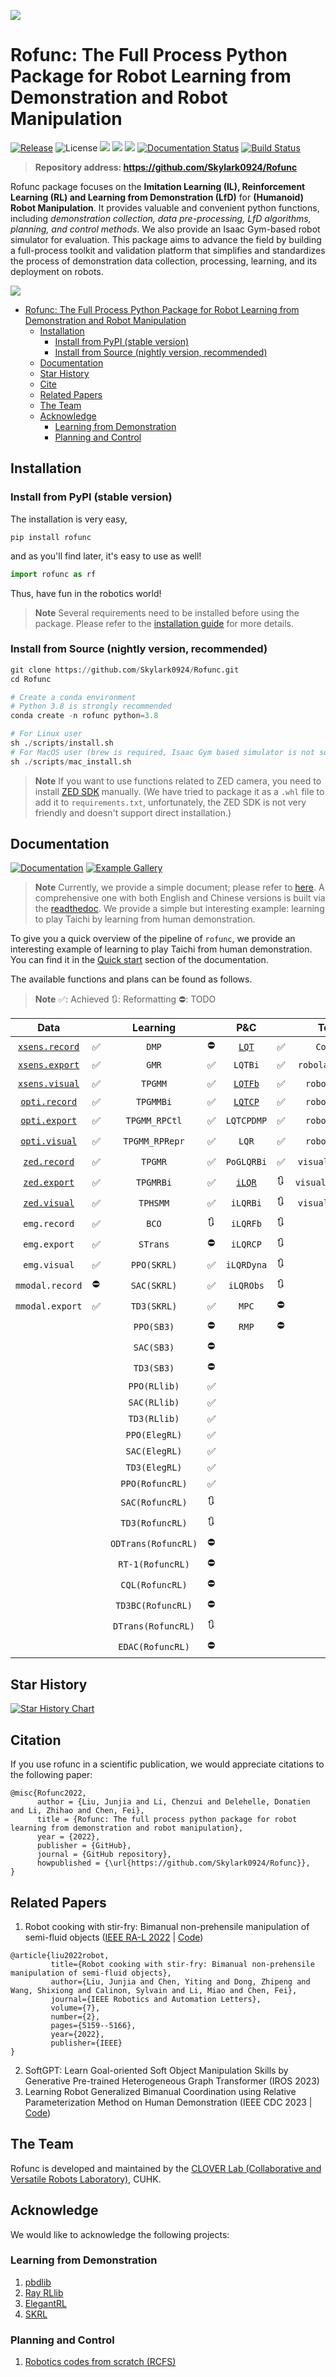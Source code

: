 ![](doc/img/logo7.png)

# Rofunc: The Full Process Python Package for Robot Learning from Demonstration and Robot Manipulation

[![Release](https://img.shields.io/github/v/release/Skylark0924/Rofunc)](https://pypi.org/project/rofunc/)
![License](https://img.shields.io/github/license/Skylark0924/Rofunc?color=blue)
![](https://img.shields.io/github/downloads/skylark0924/Rofunc/total)
[![](https://img.shields.io/github/issues-closed-raw/Skylark0924/Rofunc?color=brightgreen)](https://github.com/Skylark0924/Rofunc/issues?q=is%3Aissue+is%3Aclosed)
[![](https://img.shields.io/github/issues-raw/Skylark0924/Rofunc?color=orange)](https://github.com/Skylark0924/Rofunc/issues?q=is%3Aopen+is%3Aissue)
[![Documentation Status](https://readthedocs.org/projects/rofunc/badge/?version=latest)](https://rofunc.readthedocs.io/en/latest/?badge=latest)
[![Build Status](https://img.shields.io/endpoint.svg?url=https%3A%2F%2Factions-badge.atrox.dev%2FSkylark0924%2FRofunc%2Fbadge%3Fref%3Dmain&style=flat)](https://actions-badge.atrox.dev/Skylark0924/Rofunc/goto?ref=main)

> **Repository address: https://github.com/Skylark0924/Rofunc**

Rofunc package focuses on the **Imitation Learning (IL), Reinforcement Learning (RL) and Learning from Demonstration (LfD)** for 
**(Humanoid) Robot Manipulation**. It provides valuable and convenient python functions, including _demonstration collection, data
pre-processing, LfD algorithms, planning, and control methods_. We also provide an Isaac Gym-based robot simulator for
evaluation. This package aims to advance the field by building a full-process toolkit and validation platform that
simplifies and standardizes the process of demonstration data collection, processing, learning, and its deployment on
robots.

![](doc/img/pipeline.png)

- [Rofunc: The Full Process Python Package for Robot Learning from Demonstration and Robot Manipulation](#rofunc-the-full-process-python-package-for-robot-learning-from-demonstration-and-robot-manipulation)
  - [Installation](#installation)
    - [Install from PyPI (stable version)](#install-from-pypi-stable-version)
    - [Install from Source (nightly version, recommended)](#install-from-source-nightly-version-recommended)
  - [Documentation](#documentation)
  - [Star History](#star-history)
  - [Cite](#cite)
  - [Related Papers](#related-papers)
  - [The Team](#the-team)
  - [Acknowledge](#acknowledge)
    - [Learning from Demonstration](#learning-from-demonstration)
    - [Planning and Control](#planning-and-control)


## Installation

### Install from PyPI (stable version)

The installation is very easy,

```
pip install rofunc
```

and as you'll find later, it's easy to use as well!

```python
import rofunc as rf
```

Thus, have fun in the robotics world!
> **Note**
> Several requirements need to be installed before using the package. Please refer to
> the [installation guide](https://rofunc.readthedocs.io/en/latest/overview.html#installation) for more details.

### Install from Source (nightly version, recommended)

```python
git clone https://github.com/Skylark0924/Rofunc.git
cd Rofunc

# Create a conda environment
# Python 3.8 is strongly recommended
conda create -n rofunc python=3.8

# For Linux user
sh ./scripts/install.sh
# For MacOS user (brew is required, Isaac Gym based simulator is not supported on MacOS)
sh ./scripts/mac_install.sh
```

> **Note**
> If you want to use functions related to ZED camera, you need to
> install [ZED SDK](https://www.stereolabs.com/developers/release/#downloads) manually. (We have tried to package it as
> a `.whl` file to add it to `requirements.txt`, unfortunately, the ZED SDK is not very friendly and doesn't support
> direct installation.)

## Documentation

[![Documentation](https://img.shields.io/badge/Documentation-Access-brightgreen?style=for-the-badge)](https://rofunc.readthedocs.io/en/latest/)
[![Example Gallery](https://img.shields.io/badge/Example%20Gallery-Access-brightgreen?style=for-the-badge)](https://rofunc.readthedocs.io/en/latest/auto_examples/index.html)

> **Note**
> Currently, we provide a simple document; please refer to [here](./rofunc/).
> A comprehensive one with both English and Chinese versions is built via
> the [readthedoc](https://rofunc.readthedocs.io/en/latest/).
> We provide a simple but interesting example: learning to play
> Taichi by learning from human demonstration.

To give you a quick overview of the pipeline of `rofunc`, we provide an interesting example of learning to play Taichi
from human demonstration. You can find it in the [Quick start](https://rofunc.readthedocs.io/en/latest/quickstart.html)
section of the documentation.

The available functions and plans can be found as follows.

> **Note**
> ✅: Achieved 🔃: Reformatting ⛔: TODO

|                                      Data                                       |   |      Learning       |    |                                   P&C                                   |     |      Tools       |    |                                 Simulator                                 |    |
|:-------------------------------------------------------------------------------:|---|:-------------------:|----|:-----------------------------------------------------------------------:|-----|:----------------:|----|:-------------------------------------------------------------------------:|----|
|  [`xsens.record`](https://rofunc.readthedocs.io/en/latest/devices/xsens.html)   | ✅ |        `DMP`        | ⛔  |   [`LQT`](https://rofunc.readthedocs.io/en/latest/planning/lqt.html)    | ✅   |     `Config`     | ✅  | [`Franka`](https://rofunc.readthedocs.io/en/latest/simulator/franka.html) | ✅  |
|  [`xsens.export`](https://rofunc.readthedocs.io/en/latest/devices/xsens.html)   | ✅ |        `GMR`        | ✅  |                                 `LQTBi`                                 | ✅   | `robolab.coord`  | ✅  |   [`CURI`](https://rofunc.readthedocs.io/en/latest/simulator/curi.html)   | ✅  |
|  [`xsens.visual`](https://rofunc.readthedocs.io/en/latest/devices/xsens.html)   | ✅ |       `TPGMM`       | ✅  | [`LQTFb`](https://rofunc.readthedocs.io/en/latest/planning/lqt_fb.html) | ✅   |   `robolab.fk`   | ✅  |                                `CURIMini`                                 | 🔃 |
| [`opti.record`](https://rofunc.readthedocs.io/en/latest/devices/optitrack.html) | ✅ |      `TPGMMBi`      | ✅  | [`LQTCP`](https://rofunc.readthedocs.io/en/latest/planning/lqt_cp.html) | ✅   |   `robolab.ik`   | ✅  |                              `CURISoftHand`                               | ✅  |
| [`opti.export`](https://rofunc.readthedocs.io/en/latest/devices/optitrack.html) | ✅ |    `TPGMM_RPCtl`    | ✅  |                               `LQTCPDMP`                                | ✅   |   `robolab.fd`   | ⛔  |                                 `Walker`                                  | ✅  |
| [`opti.visual`](https://rofunc.readthedocs.io/en/latest/devices/optitrack.html) | ✅ |   `TPGMM_RPRepr`    | ✅  |                                  `LQR`                                  | ✅   |   `robolab.id`   | ⛔  |                                  `Gluon`                                  | 🔃 |
|    [`zed.record`](https://rofunc.readthedocs.io/en/latest/devices/zed.html)     | ✅ |       `TPGMR`       | ✅  |                               `PoGLQRBi`                                | ✅   | `visualab.dist`  | ✅  |                                 `Baxter`                                  | 🔃 |
|    [`zed.export`](https://rofunc.readthedocs.io/en/latest/devices/zed.html)     | ✅ |      `TPGMRBi`      | ✅  |  [`iLQR`](https://rofunc.readthedocs.io/en/latest/planning/ilqr.html)   | 🔃  | `visualab.ellip` | ✅  |                                 `Sawyer`                                  | 🔃 |
|    [`zed.visual`](https://rofunc.readthedocs.io/en/latest/devices/zed.html)     | ✅ |      `TPHSMM`       | ✅  |                                `iLQRBi`                                 | 🔃  | `visualab.traj`  | ✅  |                               `Multi-Robot`                               | ✅  |
|                                  `emg.record`                                   | ✅ |        `BCO`        | 🔃 |                                `iLQRFb`                                 | 🔃  |                  |    |                                                                           |    |
|                                  `emg.export`                                   | ✅ |      `STrans`       | ⛔  |                                `iLQRCP`                                 | 🔃  |                  |    |                                                                           |    |
|                                  `emg.visual`                                   | ✅ |     `PPO(SKRL)`     | ✅  |                               `iLQRDyna`                                | 🔃  |                  |    |                                                                           |    |
|                                 `mmodal.record`                                 | ⛔ |     `SAC(SKRL)`     | ✅  |                                `iLQRObs`                                | 🔃  |                  |    |                                                                           |    |
|                                 `mmodal.export`                                 | ✅ |     `TD3(SKRL)`     | ✅  |                                  `MPC`                                  | ⛔   |                  |    |                                                                           |    |
|                                                                                 |   |     `PPO(SB3)`      | ⛔  |                                  `RMP`                                  | ⛔   |                  |    |                                                                           |    |
|                                                                                 |   |     `SAC(SB3)`      | ⛔  |                                                                         |     |                  |    |                                                                           |    |
|                                                                                 |   |     `TD3(SB3)`      | ⛔  |                                                                         |     |                  |    |                                                                           |    |
|                                                                                 |   |    `PPO(RLlib)`     | ✅  |                                                                         |     |                  |    |                                                                           |    |
|                                                                                 |   |    `SAC(RLlib)`     | ✅  |                                                                         |     |                  |    |                                                                           |    |
|                                                                                 |   |    `TD3(RLlib)`     | ✅  |                                                                         |     |                  |    |                                                                           |    |
|                                                                                 |   |    `PPO(ElegRL)`    | ✅  |                                                                         |     |                  |    |                                                                           |    |
|                                                                                 |   |    `SAC(ElegRL)`    | ✅  |                                                                         |     |                  |    |                                                                           |    |
|                                                                                 |   |    `TD3(ElegRL)`    | ✅  |                                                                         |     |                  |    |                                                                           |    |
|                                                                                 |   |   `PPO(RofuncRL)`   | ✅  |                                                                         |     |                  |    |                                                                           |    |
|                                                                                 |   |   `SAC(RofuncRL)`   | 🔃 |                                                                         |     |                  |    |                                                                           |    |
|                                                                                 |   |   `TD3(RofuncRL)`   | 🔃 |                                                                         |     |                  |    |                                                                           |    |
|                                                                                 |   | `ODTrans(RofuncRL)` | ⛔  |                                                                         |     |                  |    |                                                                           |    |
|                                                                                 |   |  `RT-1(RofuncRL)`   | ⛔  |                                                                         |     |                  |    |                                                                           |    |
|                                                                                 |   |   `CQL(RofuncRL)`   | ⛔  |                                                                         |     |                  |    |                                                                           |    |
|                                                                                 |   |  `TD3BC(RofuncRL)`  | ⛔  |                                                                         |     |                  |    |                                                                           |    |
|                                                                                 |   | `DTrans(RofuncRL)`  | 🔃 |                                                                         |     |                  |    |                                                                           |    |
|                                                                                 |   |  `EDAC(RofuncRL)`   | ⛔  |                                                                         |     |                  |    |                                                                           |    |
                                                                                  


  


## Star History

[![Star History Chart](https://api.star-history.com/svg?repos=Skylark0924/Rofunc&type=Date)](https://star-history.com/#Skylark0924/Rofunc&Date)

## Citation

If you use rofunc in a scientific publication, we would appreciate citations to the following paper:

```
@misc{Rofunc2022,
      author = {Liu, Junjia and Li, Chenzui and Delehelle, Donatien and Li, Zhihao and Chen, Fei},
      title = {Rofunc: The full process python package for robot learning from demonstration and robot manipulation},
      year = {2022},
      publisher = {GitHub},
      journal = {GitHub repository},
      howpublished = {\url{https://github.com/Skylark0924/Rofunc}},
}
```

## Related Papers

1. Robot cooking with stir-fry: Bimanual non-prehensile manipulation of semi-fluid objects ([IEEE RA-L 2022](https://arxiv.org/abs/2205.05960) | [Code](./rofunc/learning/dl/structured_transformer/strans.py))
```
@article{liu2022robot,
         title={Robot cooking with stir-fry: Bimanual non-prehensile manipulation of semi-fluid objects},
         author={Liu, Junjia and Chen, Yiting and Dong, Zhipeng and Wang, Shixiong and Calinon, Sylvain and Li, Miao and Chen, Fei},
         journal={IEEE Robotics and Automation Letters},
         volume={7},
         number={2},
         pages={5159--5166},
         year={2022},
         publisher={IEEE}
}
```
2. SoftGPT: Learn Goal-oriented Soft Object Manipulation Skills by Generative Pre-trained Heterogeneous Graph Transformer (IROS 2023)
3. Learning Robot Generalized Bimanual Coordination using Relative Parameterization Method on Human Demonstration (IEEE CDC 2023 | [Code](./rofunc/learning/ml/tpgmm.py))


## The Team

Rofunc is developed and maintained by the [CLOVER Lab (Collaborative and Versatile Robots Laboratory)](https://feichenlab.com/), CUHK.

## Acknowledge

We would like to acknowledge the following projects:

### Learning from Demonstration

1. [pbdlib](https://gitlab.idiap.ch/rli/pbdlib-python)
2. [Ray RLlib](https://docs.ray.io/en/latest/rllib/index.html)
3. [ElegantRL](https://github.com/AI4Finance-Foundation/ElegantRL)
4. [SKRL](https://github.com/Toni-SM/skrl)

### Planning and Control

1. [Robotics codes from scratch (RCFS)](https://gitlab.idiap.ch/rli/robotics-codes-from-scratch)
